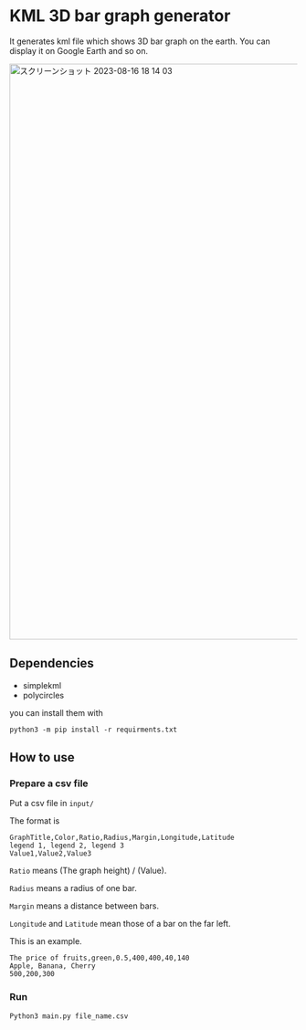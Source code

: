 # KML 3D bar graph generator

It generates kml file which shows 3D bar graph on the earth. You can display it on Google Earth and so on.

<img width="1009" alt="スクリーンショット 2023-08-16 18 14 03" src="https://github.com/atsu7/kml-3D-bar-graph-generator/assets/30950577/71f153de-0162-4296-af70-f99473669b6e">


## Dependencies
- simplekml
- polycircles

you can install them with
```
python3 -m pip install -r requirments.txt
```

## How to use
### Prepare a csv file
Put a csv file in `input/`

The format is 
```
GraphTitle,Color,Ratio,Radius,Margin,Longitude,Latitude
legend 1, legend 2, legend 3
Value1,Value2,Value3
```
`Ratio` means (The graph height) / (Value).

`Radius` means a radius of one bar.

`Margin` means a distance between bars.

`Longitude` and `Latitude` mean those of a bar on the far left.

This is an example.
```
The price of fruits,green,0.5,400,400,40,140
Apple, Banana, Cherry
500,200,300
```

### Run
```
Python3 main.py file_name.csv
```


